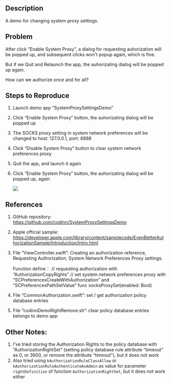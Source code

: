 ## Description

A demo for changing system proxy settings.

## Problem

After click “Enable System Proxy”, a dialog for requesting auhorization will be popped up, and subsequent clicks won't popup again, which is fine.

But if we Quit and Relaunch the app, the auhorizating dialog will be popped up again.

How can we authorize once and for all?

## Steps to Reproduce

1. Launch demo app “SystemProxySettingsDemo”
1. Click “Enable System Proxy” button, the auhorizating dialog will be popped up
1. The SOCKS proxy setting in system network preferences will be changed to host: 127.0.0.1, port: 8888
1. Click “Disable System Proxy” button to clear system network preferences proxy
1. Quit the app, and launch it again
1. Click “Enable System Proxy” button, the auhorizating dialog will be popped up, again

    ![](https://raw.githubusercontent.com/codinn/SystemProxySettingsDemo/master/Screen%20Snapshot/mainView.png)

## References

1. GitHub repository: https://github.com/codinn/SystemProxySettingsDemo
2. Apple official sample: https://developer.apple.com/library/content/samplecode/EvenBetterAuthorizationSample/Introduction/Intro.html
3. File “ViewController.swift”: Creating an authorization reference, Requesting Authorization, System Network Preferences Proxy settings. 
    
    Function define：
    // requesting authorization with “AuthorizationCopyRights”
    // set system network preferences proxy with “SCPreferencesCreateWithAuthorization” and “SCPreferencesPathSetValue”
    func socksProxySet(enabled: Bool)
4. File “CommonAuthorization.swift”: set / get authorization policy database entries
5. File “codinnDemoRightRemove.sh”: clear policy database entries belongs to demo app


## Other Notes:

1. I've tried storing the Authorization Rights to the policy database with “AuthorizationRightSet” (setting policy database rule attribute “timeout” as 0, or 3600, or remove the attribute “timeout”), but it does not work
1. Also tried using `kAuthorizationRuleClassAllow` or `kAuthorizationRuleAuthenticateAsAdmin` as value for parameter `rightDefinition` of function `AuthorizationRightSet`, but it does not work either
